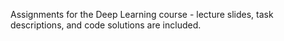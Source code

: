 Assignments for the Deep Learning course - lecture slides, task descriptions, and code solutions are included.
